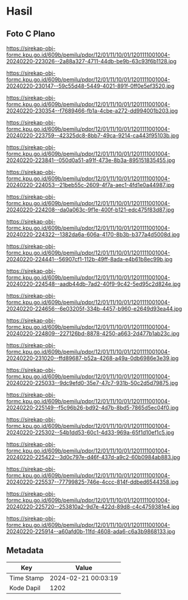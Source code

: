 # Hasil

## Foto C Plano

https://sirekap-obj-formc.kpu.go.id/609b/pemilu/pdpr/12/01/11/10/01/1201111001004-20240220-223026--2a88a327-4711-44db-be9b-63c93f6b1128.jpg

https://sirekap-obj-formc.kpu.go.id/609b/pemilu/pdpr/12/01/11/10/01/1201111001004-20240220-230147--59c55d48-5449-4021-891f-0ff0e5ef3520.jpg

https://sirekap-obj-formc.kpu.go.id/609b/pemilu/pdpr/12/01/11/10/01/1201111001004-20240220-230354--f7689466-fb1a-4cbe-a272-dd994001b203.jpg

https://sirekap-obj-formc.kpu.go.id/609b/pemilu/pdpr/12/01/11/10/01/1201111001004-20240220-223759--42325dc8-8bb7-49ca-9214-ca443f95103b.jpg

https://sirekap-obj-formc.kpu.go.id/609b/pemilu/pdpr/12/01/11/10/01/1201111001004-20240220-223841--050d0a51-a91f-473e-8b3a-895151835455.jpg

https://sirekap-obj-formc.kpu.go.id/609b/pemilu/pdpr/12/01/11/10/01/1201111001004-20240220-224053--21beb55c-2609-4f7a-aec1-4fd1e0a44987.jpg

https://sirekap-obj-formc.kpu.go.id/609b/pemilu/pdpr/12/01/11/10/01/1201111001004-20240220-224208--da0a063c-9f1e-400f-b121-edc475f83d87.jpg

https://sirekap-obj-formc.kpu.go.id/609b/pemilu/pdpr/12/01/11/10/01/1201111001004-20240220-224322--1382da6a-606a-4170-8b3b-b377a4d5008d.jpg

https://sirekap-obj-formc.kpu.go.id/609b/pemilu/pdpr/12/01/11/10/01/1201111001004-20240220-224441--56907cf1-112b-49ff-8ada-e4b61b8ec99b.jpg

https://sirekap-obj-formc.kpu.go.id/609b/pemilu/pdpr/12/01/11/10/01/1201111001004-20240220-224548--aadb44db-7ad2-40f9-9c42-5ed95c2d824e.jpg

https://sirekap-obj-formc.kpu.go.id/609b/pemilu/pdpr/12/01/11/10/01/1201111001004-20240220-224656--6e03205f-334b-4457-b960-e2649d93ea44.jpg

https://sirekap-obj-formc.kpu.go.id/609b/pemilu/pdpr/12/01/11/10/01/1201111001004-20240220-224809--227126bd-8878-4250-a663-2d477b1ab23c.jpg

https://sirekap-obj-formc.kpu.go.id/609b/pemilu/pdpr/12/01/11/10/01/1201111001004-20240220-231020--ffd89687-b52a-4268-a49a-0db6986e3e39.jpg

https://sirekap-obj-formc.kpu.go.id/609b/pemilu/pdpr/12/01/11/10/01/1201111001004-20240220-225033--9dc9efd0-35e7-47c7-931b-50c2d5d79875.jpg

https://sirekap-obj-formc.kpu.go.id/609b/pemilu/pdpr/12/01/11/10/01/1201111001004-20240220-225149--f5c96b26-bd92-4d7b-8bd5-7865d5ec04f0.jpg

https://sirekap-obj-formc.kpu.go.id/609b/pemilu/pdpr/12/01/11/10/01/1201111001004-20240220-225302--54b1dd53-60c1-4d33-969a-65f1d10ef1c5.jpg

https://sirekap-obj-formc.kpu.go.id/609b/pemilu/pdpr/12/01/11/10/01/1201111001004-20240220-225422--3d0c797e-d46f-437d-a9c2-60b0984ab883.jpg

https://sirekap-obj-formc.kpu.go.id/609b/pemilu/pdpr/12/01/11/10/01/1201111001004-20240220-225537--77799825-746e-4ccc-814f-ddbed6544358.jpg

https://sirekap-obj-formc.kpu.go.id/609b/pemilu/pdpr/12/01/11/10/01/1201111001004-20240220-225720--253810a2-9d7e-422d-89d8-c4c4759381e4.jpg

https://sirekap-obj-formc.kpu.go.id/609b/pemilu/pdpr/12/01/11/10/01/1201111001004-20240220-225914--a60afd0b-11fd-4608-ada6-c6a3b9868133.jpg


## Metadata

| Key        | Value               |
| ---------- | ------------------- |
| Time Stamp | 2024-02-21 00:03:19 |
| Kode Dapil | 1202                |



